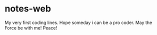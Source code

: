 # notes-web
My very first coding lines. Hope someday i can be a pro coder. May the Force be with me! Peace!
